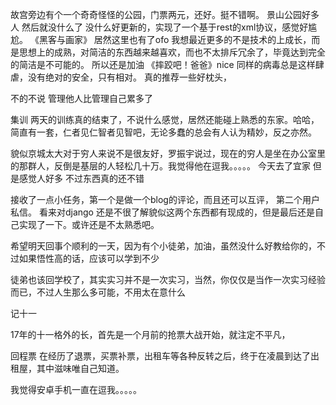 故宫旁边有个一个奇奇怪怪的公园，门票两元，还好。挺不错啊。
景山公园好多人
然后就没什么了
没什么好更新的，实现了一个基于rest的xml协议，感觉好尴尬。
《黑客与画家》
居然这里也有了ofo
我想最近更多的不是技术的上成长，而是思想上的成熟，对简洁的东西越来越喜欢，而也不太排斥冗余了，毕竟达到完全的简洁是不可能的。
所以还是加油
《摔跤吧！爸爸》nice
同样的病毒总是这样肆虐，没有绝对的安全，只有相对。
真的推荐一些好枕头，

不的不说 管理他人比管理自己累多了

集训
两天的训练真的结束了，不说什么感觉，居然还能碰上熟悉的东家。哈哈，简直有一套，仁者见仁智者见智吧，无论多蠢的总会有人认为精妙，反之亦然。

貌似京城太大对于穷人来说不是很友好，罗振宇说过，现在的穷人是坐在办公室里的那群人，反倒是基层的人轻松几十万。我觉得他在逗我。。。。。
今天去了宜家
但是感觉人好多
不过东西真的还不错

接收了一点小任务，第一个是做一个blog的评论，而且还可以互评，
第二个用户私信。
看来对django 还是不很了解貌似这两个东西都有现成的，但是最后还是自己实现了一下。或许还是不太熟悉吧。

希望明天回事个顺利的一天，因为有个小徒弟，加油，虽然没什么好教给你的，不过如果悟性高的话，应该可以学到不少

徒弟也该回学校了，其实实习并不是一次实习，当然，你仅仅是当作一次实习经验而已，不过人生那么多可能，不用太在意什么

记十一

17年的十一格外的长，首先是一个月前的抢票大战开始，就注定不平凡，

回程票 在经历了退票，买票补票，出租车等各种反转之后，终于在凌晨到达了出租屋，其中滋味唯自己知道。

我觉得安卓手机一直在逗我。。。。。